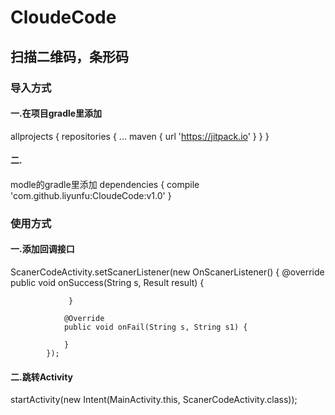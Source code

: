 # CloudeCode

## 扫描二维码，条形码


### 导入方式

#### 一.在项目gradle里添加

  allprojects {
  repositories {
  ...
  maven { url 'https://jitpack.io' }
  }
  }

#### 二.

modle的gradle里添加
  dependencies {
  compile 'com.github.liyunfu:CloudeCode:v1.0'
  }

### 使用方式

#### 一.添加回调接口

  ScanerCodeActivity.setScanerListener(new OnScanerListener() {
  @override
    public void onSuccess(String s, Result result) {

                 }

                @Override
                public void onFail(String s, String s1) {

                }
            });

#### 二.跳转Activity

  startActivity(new Intent(MainActivity.this, ScanerCodeActivity.class));

